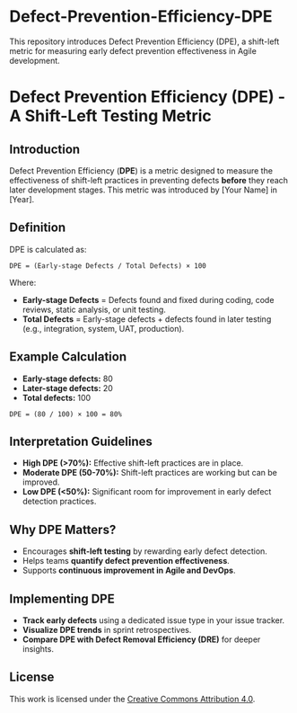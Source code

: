 # Defect-Prevention-Efficiency-DPE
This repository introduces Defect Prevention Efficiency (DPE), a shift-left metric for measuring early defect prevention effectiveness in Agile development.

# Defect Prevention Efficiency (DPE) - A Shift-Left Testing Metric

## Introduction
Defect Prevention Efficiency (**DPE**) is a metric designed to measure the effectiveness of shift-left practices in preventing defects **before** they reach later development stages. This metric was introduced by [Your Name] in [Year].

## Definition
DPE is calculated as:

```
DPE = (Early-stage Defects / Total Defects) × 100
```

Where:
- **Early-stage Defects** = Defects found and fixed during coding, code reviews, static analysis, or unit testing.
- **Total Defects** = Early-stage defects + defects found in later testing (e.g., integration, system, UAT, production).

## Example Calculation
- **Early-stage defects:** 80  
- **Later-stage defects:** 20  
- **Total defects:** 100  

```
DPE = (80 / 100) × 100 = 80%
```

## Interpretation Guidelines
- **High DPE (>70%):** Effective shift-left practices are in place.
- **Moderate DPE (50-70%):** Shift-left practices are working but can be improved.
- **Low DPE (<50%):** Significant room for improvement in early defect detection practices.

## Why DPE Matters?
- Encourages **shift-left testing** by rewarding early defect detection.
- Helps teams **quantify defect prevention effectiveness**.
- Supports **continuous improvement in Agile and DevOps**.

## Implementing DPE
- **Track early defects** using a dedicated issue type in your issue tracker.
- **Visualize DPE trends** in sprint retrospectives.
- **Compare DPE with Defect Removal Efficiency (DRE)** for deeper insights.

## License
This work is licensed under the [Creative Commons Attribution 4.0](LICENSE.md).
